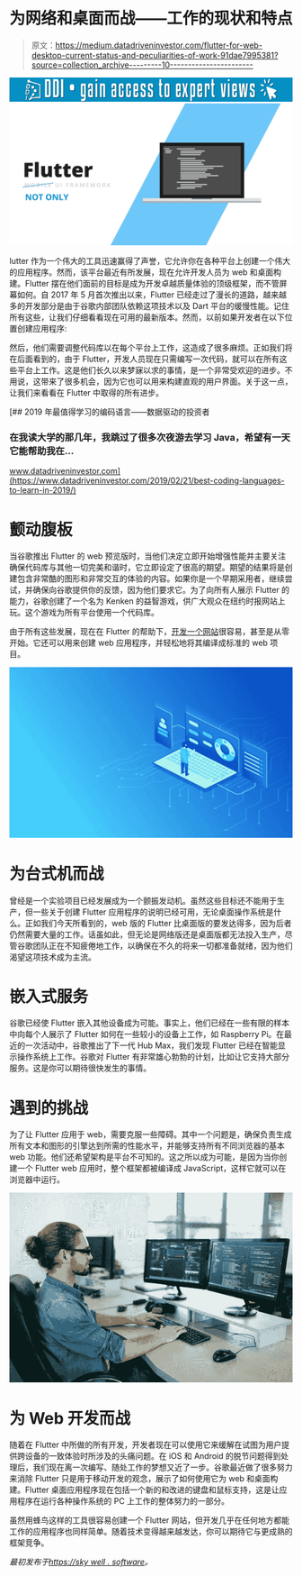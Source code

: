 # 为网络和桌面而战——工作的现状和特点

> 原文：<https://medium.datadriveninvestor.com/flutter-for-web-desktop-current-status-and-peculiarities-of-work-91dae7995381?source=collection_archive---------10----------------------->

[![](img/afb2c2ca97c60ebcf2ae9bd6f6697ddb.png)](http://www.track.datadriveninvestor.com/1B9E)![](img/882ea7a9676bf2af1dd668315f24ecc7.png)

lutter 作为一个伟大的工具迅速赢得了声誉，它允许你在各种平台上创建一个伟大的应用程序。然而，该平台最近有所发展，现在允许开发人员为 web 和桌面构建。Flutter 摆在他们面前的目标是成为开发卓越质量体验的顶级框架，而不管屏幕如何。自 2017 年 5 月首次推出以来，Flutter 已经走过了漫长的道路，越来越多的开发部分是由于谷歌内部团队依赖这项技术以及 Dart 平台的缓慢性能。记住所有这些，让我们仔细看看现在可用的最新版本。然而，以前如果开发者在以下位置创建应用程序:

然后，他们需要调整代码库以在每个平台上工作，这造成了很多麻烦。正如我们将在后面看到的，由于 Flutter，开发人员现在只需编写一次代码，就可以在所有这些平台上工作。这是他们长久以来梦寐以求的事情，是一个非常受欢迎的进步。不用说，这带来了很多机会，因为它也可以用来构建直观的用户界面。关于这一点，让我们来看看在 Flutter 中取得的所有进步。

[](https://www.datadriveninvestor.com/2019/02/21/best-coding-languages-to-learn-in-2019/) [## 2019 年最值得学习的编码语言——数据驱动的投资者

### 在我读大学的那几年，我跳过了很多次夜游去学习 Java，希望有一天它能帮助我在…

www.datadriveninvestor.com](https://www.datadriveninvestor.com/2019/02/21/best-coding-languages-to-learn-in-2019/) 

# 颤动腹板

当谷歌推出 Flutter 的 web 预览版时，当他们决定立即开始增强性能并主要关注确保代码库与其他一切完美和谐时，它立即设定了很高的期望。期望的结果将是创建包含非常酷的图形和非常交互的体验的内容。如果你是一个早期采用者，继续尝试，并确保向谷歌提供你的反馈，因为他们要求它。为了向所有人展示 Flutter 的能力，谷歌创建了一个名为 Kenken 的益智游戏，供广大观众在纽约时报网站上玩。这个游戏为所有平台使用一个代码库。

由于所有这些发展，现在在 Flutter 的帮助下，[开发一个网站](https://skywell.software/web-development/)很容易，甚至是从零开始。它还可以用来创建 web 应用程序，并轻松地将其编译成标准的 web 项目。

![](img/2081d2a2057892a5d46399fd13fb229a.png)

# 为台式机而战

曾经是一个实验项目已经发展成为一个颤振发动机。虽然这些目标还不能用于生产，但一些关于创建 Flutter 应用程序的说明已经可用，无论桌面操作系统是什么。正如我们今天所看到的，web 版的 Flutter 比桌面版的要发达得多，因为后者仍然需要大量的工作。话虽如此，但无论是网络版还是桌面版都无法投入生产，尽管谷歌团队正在不知疲倦地工作，以确保在不久的将来一切都准备就绪，因为他们渴望这项技术成为主流。

# 嵌入式服务

谷歌已经使 Flutter 嵌入其他设备成为可能。事实上，他们已经在一些有限的样本中向每个人展示了 Flutter 如何在一些较小的设备上工作，如 Raspberry Pi。在最近的一次活动中，谷歌推出了下一代 Hub Max，我们发现 Flutter 已经在智能显示操作系统上工作。谷歌对 Flutter 有非常雄心勃勃的计划，比如让它支持大部分服务。这是你可以期待很快发生的事情。

# 遇到的挑战

为了让 Flutter 应用于 web，需要克服一些障碍。其中一个问题是，确保负责生成所有文本和图形的引擎达到所需的性能水平，并能够支持所有不同浏览器的基本 web 功能。他们还希望架构是平台不可知的。这之所以成为可能，是因为当你创建一个 Flutter web 应用时，整个框架都被编译成 JavaScript，这样它就可以在浏览器中运行。

![](img/beccaed59f1b7dc1a135eb2ab5ab34e8.png)

# 为 Web 开发而战

随着在 Flutter 中所做的所有开发，开发者现在可以使用它来缓解在试图为用户提供跨设备的一致体验时所涉及的头痛问题。在 iOS 和 Android 的脱节问题得到处理后，我们现在离一次编写、随处工作的梦想又近了一步。谷歌最近做了很多努力来消除 Flutter 只是用于移动开发的观念，展示了如何使用它为 web 和桌面构建。Flutter 桌面应用程序现在包括一个新的和改进的键盘和鼠标支持，这是让应用程序在运行各种操作系统的 PC 上工作的整体努力的一部分。

虽然用蜂鸟这样的工具很容易创建一个 Flutter 网站，但开发几乎在任何地方都能工作的应用程序也同样简单。随着技术变得越来越发达，你可以期待它与更成熟的框架竞争。

*最初发布于*[*https://sky well . software*](https://skywell.software/blog/flutter-for-web-desktop/)*。*
